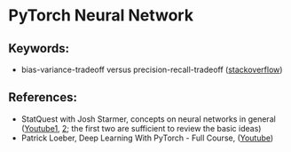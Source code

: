 # PyTorch Neural Network

## Keywords:
- bias-variance-tradeoff versus precision-recall-tradeoff (<a href="[stackoverflow](https://stackoverflow.com/questions/65554032/understanding-convolutional-layers-shapes)">stackoverflow</a>)

## References:
- StatQuest with Josh Starmer, concepts on neural networks in general (<a href="https://www.youtube.com/watch?v=CqOfi41LfDw">Youtube1</a>, <a href="https://www.youtube.com/watch?v=IN2XmBhILt4">2</a>; the first two are sufficient to review the basic ideas)
- Patrick Loeber, Deep Learning With PyTorch - Full Course, (<a href="https://www.youtube.com/watch?v=c36lUUr864M">Youtube</a>)
